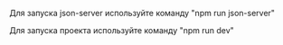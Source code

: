 Для запуска json-server используйте команду "npm run json-server"

Для запуска проекта используйте команду "npm run dev"
